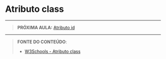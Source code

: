 # Atributo class







---

> **PRÓXIMA AULA:** [Atributo id](../2.10-atributo-id)

***


> **FONTE DO CONTEÚDO**:
>
> - [W3Schools - Atributo class](https://www.w3schools.com/html/html_classes.asp)

